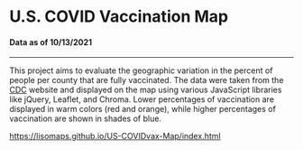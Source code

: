 # U.S. COVID Vaccination Map

#### Data as of 10/13/2021

---

This project aims to evaluate the geographic variation in the percent of people per county that are fully vaccinated. The data were taken from the [CDC](https://data.cdc.gov/Vaccinations/COVID-19-Vaccinations-in-the-United-States-County/8xkx-amqh/data) website and displayed on the map using various JavaScript libraries like jQuery, Leaflet, and Chroma. Lower percentages of vaccination are displayed in warm colors (red and orange), while higher percentages of vaccination are shown in shades of blue.

https://lisomaps.github.io/US-COVIDvax-Map/index.html
